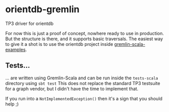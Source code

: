 # orientdb-gremlin
TP3 driver for orientdb

For now this is just a proof of concept, nowhere ready to use in production. But the structure is there, and it
supports basic traversals. The easiest way to give it a shot is to use the orientdb project inside
[gremlin-scala-examples]([https://github.com/mpollmeier/gremlin-scala-examples).

## Tests...
... are written using Gremlin-Scala and can be run inside the `tests-scala` directory using `sbt test` This does not replace the standard TP3 testsuite for a graph vendor, but I didn't have the time to implement that. 

If you run into a `NotImplementedException()` then it's a sign that you should help ;)
